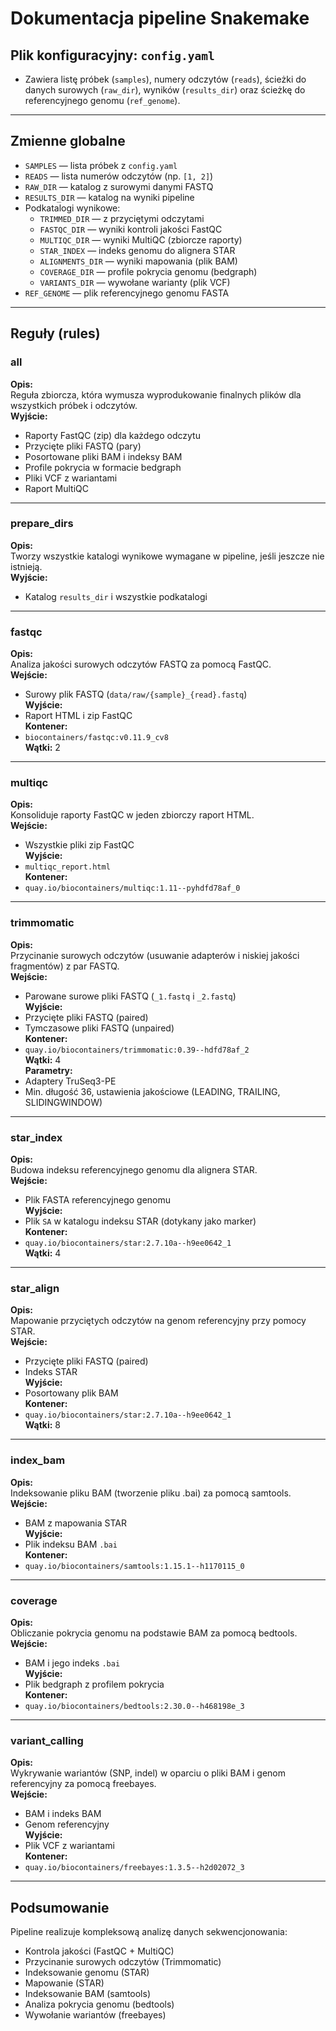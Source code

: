 # Dokumentacja pipeline Snakemake

## Plik konfiguracyjny: `config.yaml`
- Zawiera listę próbek (`samples`), numery odczytów (`reads`), ścieżki do danych surowych (`raw_dir`), wyników (`results_dir`) oraz ścieżkę do referencyjnego genomu (`ref_genome`).

---

## Zmienne globalne

- `SAMPLES` — lista próbek z `config.yaml`
- `READS` — lista numerów odczytów (np. `[1, 2]`)
- `RAW_DIR` — katalog z surowymi danymi FASTQ
- `RESULTS_DIR` — katalog na wyniki pipeline
- Podkatalogi wynikowe:  
  - `TRIMMED_DIR` — z przyciętymi odczytami  
  - `FASTQC_DIR` — wyniki kontroli jakości FastQC  
  - `MULTIQC_DIR` — wyniki MultiQC (zbiorcze raporty)  
  - `STAR_INDEX` — indeks genomu do alignera STAR  
  - `ALIGNMENTS_DIR` — wyniki mapowania (plik BAM)  
  - `COVERAGE_DIR` — profile pokrycia genomu (bedgraph)  
  - `VARIANTS_DIR` — wywołane warianty (plik VCF)  
- `REF_GENOME` — plik referencyjnego genomu FASTA

---

## Reguły (rules)

### all
**Opis:**  
Reguła zbiorcza, która wymusza wyprodukowanie finalnych plików dla wszystkich próbek i odczytów.  
**Wyjście:**  
- Raporty FastQC (zip) dla każdego odczytu  
- Przycięte pliki FASTQ (pary)  
- Posortowane pliki BAM i indeksy BAM  
- Profile pokrycia w formacie bedgraph  
- Pliki VCF z wariantami  
- Raport MultiQC

---

### prepare_dirs
**Opis:**  
Tworzy wszystkie katalogi wynikowe wymagane w pipeline, jeśli jeszcze nie istnieją.  
**Wyjście:**  
- Katalog `results_dir` i wszystkie podkatalogi

---

### fastqc
**Opis:**  
Analiza jakości surowych odczytów FASTQ za pomocą FastQC.  
**Wejście:**  
- Surowy plik FASTQ (`data/raw/{sample}_{read}.fastq`)  
**Wyjście:**  
- Raport HTML i zip FastQC  
**Kontener:**  
- `biocontainers/fastqc:v0.11.9_cv8`  
**Wątki:** 2

---

### multiqc
**Opis:**  
Konsoliduje raporty FastQC w jeden zbiorczy raport HTML.  
**Wejście:**  
- Wszystkie pliki zip FastQC  
**Wyjście:**  
- `multiqc_report.html`  
**Kontener:**  
- `quay.io/biocontainers/multiqc:1.11--pyhdfd78af_0`

---

### trimmomatic
**Opis:**  
Przycinanie surowych odczytów (usuwanie adapterów i niskiej jakości fragmentów) z par FASTQ.  
**Wejście:**  
- Parowane surowe pliki FASTQ (`_1.fastq` i `_2.fastq`)  
**Wyjście:**  
- Przycięte pliki FASTQ (paired)  
- Tymczasowe pliki FASTQ (unpaired)  
**Kontener:**  
- `quay.io/biocontainers/trimmomatic:0.39--hdfd78af_2`  
**Wątki:** 4  
**Parametry:**  
- Adaptery TruSeq3-PE  
- Min. długość 36, ustawienia jakościowe (LEADING, TRAILING, SLIDINGWINDOW)

---

### star_index
**Opis:**  
Budowa indeksu referencyjnego genomu dla alignera STAR.  
**Wejście:**  
- Plik FASTA referencyjnego genomu  
**Wyjście:**  
- Plik `SA` w katalogu indeksu STAR (dotykany jako marker)  
**Kontener:**  
- `quay.io/biocontainers/star:2.7.10a--h9ee0642_1`  
**Wątki:** 4

---

### star_align
**Opis:**  
Mapowanie przyciętych odczytów na genom referencyjny przy pomocy STAR.  
**Wejście:**  
- Przycięte pliki FASTQ (paired)  
- Indeks STAR  
**Wyjście:**  
- Posortowany plik BAM  
**Kontener:**  
- `quay.io/biocontainers/star:2.7.10a--h9ee0642_1`  
**Wątki:** 8

---

### index_bam
**Opis:**  
Indeksowanie pliku BAM (tworzenie pliku .bai) za pomocą samtools.  
**Wejście:**  
- BAM z mapowania STAR  
**Wyjście:**  
- Plik indeksu BAM `.bai`  
**Kontener:**  
- `quay.io/biocontainers/samtools:1.15.1--h1170115_0`

---

### coverage
**Opis:**  
Obliczanie pokrycia genomu na podstawie BAM za pomocą bedtools.  
**Wejście:**  
- BAM i jego indeks `.bai`  
**Wyjście:**  
- Plik bedgraph z profilem pokrycia  
**Kontener:**  
- `quay.io/biocontainers/bedtools:2.30.0--h468198e_3`

---

### variant_calling
**Opis:**  
Wykrywanie wariantów (SNP, indel) w oparciu o pliki BAM i genom referencyjny za pomocą freebayes.  
**Wejście:**  
- BAM i indeks BAM  
- Genom referencyjny  
**Wyjście:**  
- Plik VCF z wariantami  
**Kontener:**  
- `quay.io/biocontainers/freebayes:1.3.5--h2d02072_3`

---

## Podsumowanie

Pipeline realizuje kompleksową analizę danych sekwencjonowania:

- Kontrola jakości (FastQC + MultiQC)
- Przycinanie surowych odczytów (Trimmomatic)
- Indeksowanie genomu (STAR)
- Mapowanie (STAR)
- Indeksowanie BAM (samtools)
- Analiza pokrycia genomu (bedtools)
- Wywołanie wariantów (freebayes)
